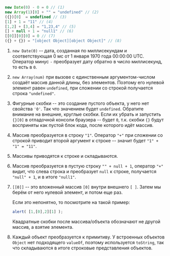 

```js no-beautify
new Date(0) - 0 = 0 // (1)
new Array(1)[0] + "" = "undefined" // (2)
({})[0]  = undefined // (3)
[1] + 1 = "11" // (4)
[1,2] + [3,4] = "1,23,4" // (5)
[] + null + 1 = "null1" // (6)
[[0]][0][0] = 0 // (7)
({} + {}) = "[object Object][object Object]" // (8)
```

1. `new Date(0)` -- дата, созданная по миллисекундам и соответствующая 0 мс от 1 января 1970 года 00:00:00 UTC. Оператор минус `-` преобразует дату обратно в число миллисекунд, то есть в `0`.
2. `new Array(num)` при вызове с единственным аргументом-числом создаёт массив данной длины, без элементов. Поэтому его нулевой элемент равен `undefined`, при сложении со строкой получается строка `"undefined"`.
3. Фигурные скобки -- это создание пустого объекта, у него нет свойства `'0'`. Так что значением будет `undefined`.
Обратите внимание на внешние, круглые скобки. Если их убрать и запустить `{}[0]` в отладочной консоли браузера -- будет `0`, т.к. скобки `{}` будут восприняты как пустой блок кода, после которого идёт массив.
4. Массив преобразуется в строку `"1"`. Оператор `"+"` при сложении со строкой приводит второй аргумент к строке -- значит будет `"1" + "1" = "11"`.
5. Массивы приводятся к строке и складываются.
6. Массив преобразуется в пустую строку `"" + null + 1`, оператор `"+"` видит, что слева строка и преобразует `null` к строке, получается `"null" + 1`, и в итоге `"null1"`.
7. `[[0]]` -- это вложенный массив `[0]`  внутри внешнего `[ ]`. Затем мы берём от него нулевой элемент, и потом еще раз.

    Если это непонятно, то посмотрите на такой пример:

    ```js no-beautify
    alert( [1,[0],2][1] );
    ```

    Квадратные скобки после массива/объекта обозначают не другой массив, а взятие элемента.
8. Каждый объект преобразуется к примитиву. У встроенных объектов `Object` нет подходящего `valueOf`, поэтому используется `toString`, так что складываются в итоге строковые представления объектов.

